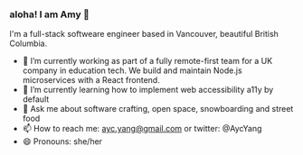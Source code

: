 ### aloha! I am Amy 👋 

I'm a full-stack softweare engineer based in Vancouver, beautiful British Columbia.

- 🔭 I’m currently working as part of a fully remote-first team for a UK company in education tech. We build and maintain Node.js microservices with a React frontend.
- 🌱 I’m currently learning how to implement web accessibility a11y by default
- 💬 Ask me about software crafting, open space, snowboarding and street food
- 📫 How to reach me: ayc.yang@gmail.com or twitter: @AycYang
- 😄 Pronouns: she/her

<!--
**mongolianprincess/mongolianprincess** is a ✨ _special_ ✨ repository because its `README.md` (this file) appears on your GitHub profile.

Here are some ideas to get you started:

- 🔭 I’m currently working on ...
- 🌱 I’m currently learning ...
- 👯 I’m looking to collaborate on ...
- 🤔 I’m looking for help with ...
- 💬 Ask me about ...
- 📫 How to reach me: ...
- 😄 Pronouns: ...
- ⚡ Fun fact: ...
-->
